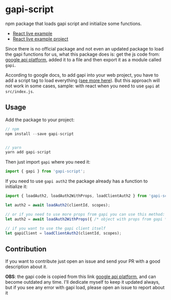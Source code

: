 # gapi-script
npm package that loads gapi script and initialize some functions.

 - [React live example](https://google-gapi-login.herokuapp.com)
 - [React live example project](https://github.com/LucasAndrad/gapi-script-live-example)

Since there is no official package and not even an updated package to load the gapi functions for us, what this package does is: get the js code from: [google api platform](https://apis.google.com/js/platform.js), added it to a file and then export it as a module called `gapi`.

According to google docs, to add gapi into your web project, you have to add a script tag to load everything ([see more here](https://developers.google.com/identity/sign-in/web/sign-in)). But this approach will not work in some cases, sample: with react when you need to use `gapi` at `src/index.js`.

## Usage
Add the package to your project:

```javascript
// npm
npm install --save gapi-script


// yarn
yarn add gapi-script
```

Then just import `gapi` where you need it:
```javascript
import { gapi } from 'gapi-script';
```

If you need to use `gapi auth2` the package already has a function to initialize it:

```javascript
import { loadAuth2, loadAuth2WithProps, loadClientAuth2 } from 'gapi-script';

let auth2 = await loadAuth2(clientId, scopes);

// or if you need to use more props from gapi you can use this method:
let auth2 = await loadAuth2WithProps({ /* object with props from gapi */ });

// if you want to use the gapi client itself
let gapiClient = loadClientAuth2(clientId, scopes);
```

## Contribution
If you want to contribute just open an issue and send your PR with a good description about it.

**OBS**: the gapi code is copied from this link [google api platform](https://apis.google.com/js/platform.js), and can become outdated any time. I'll dedicate myself to keep it updated always, but if you see any error with gapi load, please open an issue to report about it
